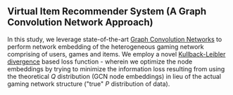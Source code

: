 ## Virtual Item Recommender System (A Graph Convolution Network Approach)

In this study, we leverage state-of-the-art [Graph Convolution Networks](https://github.com/tkipf/gcn) to perform network embedding of the heterogeneous gaming network comprising of users, games and items. We employ a novel [Kullback-Leibler divergence](https://en.wikipedia.org/wiki/Kullback-Leibler_divergence) based loss function - wherein we optimize the node embeddings by trying to minimize the information loss resulting from using the theoretical *Q* distribution (GCN node embeddings) in lieu of the actual gaming network structure ("true" *P* distribution of data). 
